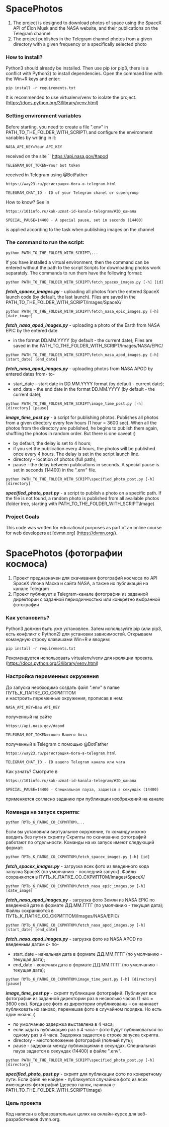 # SpacePhotos

1. The project is designed to download photos of space using the SpaceX API of Elon Musk and the NASA website, 
and their publications on the Telegram channel
2. The project publishes in the Telegram channel photos from a given directory with a given frequency or a 
specifically selected photo


### How to install?

Python3 should already be installed.
Then use pip (or pip3, there is a conflict with Python2) to install dependencies.
Open the command line with the Win+R keys and enter:
```
pip install -r requirements.txt
```
It is recommended to use virtualenv/venv to isolate the project.
(https://docs.python.org/3/library/venv.html)


### Setting environment variables

Before starting, you need to create a file ".env" in PATH_TO_THE_FOLDER_WITH_SCRIPT\ 
and configure the environment variables by writing in it:
```
NASA_API_KEY=Your API_KEY
```
received on the site
``
https://api.nasa.gov/#apod

```
TELEGRAM_BOT_TOKEN=Your bot token
```
received in Telegram using @BotFather
```
https://way23.ru/регистрация-бота-в-telegram.html
```
```
TELEGRAM_CHAT_ID - ID of your Telegram chanel or supergroup
```
How to know? See in 
```
https://101info.ru/kak-uznat-id-kanala-telegram/#ID_канала
```
```
SPECIAL_PAUSE=14400 - A special pause, set in seconds (14400)
```
is applied according to the task when publishing images on the channel


### The command to run the script:
```
python PATH_TO_THE_FOLDER_WITH_SCRIPT\...
```
If you have installed a virtual environment, then the command can be entered without the path to the script
Scripts for downloading photos work separately.
The commands to run them have the following format:
```
python PATH_TO_THE_FOLDER_WITH_SCRIPT\fetch_spacex_images.py [-h] [id]
```
**_fetch_spacex_images.py_** - uploading all photos from the entered SpaceX launch code (by default, the last launch).
Files are saved in the PATH_TO_THE_FOLDER_WITH_SCRIPT/Images/SpaceX/

```
python PATH_TO_THE_FOLDER_WITH_SCRIPT\fetch_nasa_epic_images.py [-h] [date_image]
```
**_fetch_nasa_apod_images.py_** - uploading a photo of the Earth from NASA EPIC by the entered date 
- in the format DD.MM.YYYY (by default - the current date);
Files are saved in the PATH_TO_THE_FOLDER_WITH_SCRIPT/Images/NASA/EPIC/

```
python PATH_TO_THE_FOLDER_WITH_SCRIPT\fetch_nasa_apod_images.py [-h] [start_date] [end_date]
```
**_fetch_nasa_apod_images.py_** - uploading photos from NASA APOD by entered dates from- to-
- start_date - start date in DD.MM.YYYY format (by default - current date);
- end_date - the end date in the format DD.MM.YYYY (by default - the current date);

```
python PATH_TO_THE_FOLDER_WITH_SCRIPT\image_time_post.py [-h] [directory] [pause]
```
**_image_time_post.py_** - a script for publishing photos. Publishes all photos from a given directory every few
hours (1 hour = 3600 sec). 
When all the photos from the directory are published, he begins to publish them again, shuffling the photos 
in random order.
But there is one caveat :)
- by default, the delay is set to 4 hours;
- if you set the publication every 4 hours, the photos will be published once every 4 hours.
The delay is set in the script launch line.
- directory - location of photos (full path);
- pause - the delay between publications in seconds.
A special pause is set in seconds (14400) in the ".env" file.
```
python PATH_TO_THE_FOLDER_WITH_SCRIPT\specified_photo_post.py [-h] [directory]
```
**_specified_photo_post.py_** - a script to publish a photo on a specific path. If the file is not found, a random 
photo is published from all available photos (folder tree, starting with PATH_TO_THE_FOLDER_WITH_SCRIPT\Image\)


### Project Goals
This code was written for educational purposes as part of an online course for web developers at [dvmn.org]
(https://dvmn.org/).



# SpacePhotos (фотографии космоса)

1. Проект предназначен для скачивания фотографий космоса по API SpaceX Илона Маска и сайта NASA, а также их публикаций 
на канале Telegram
2. Проект публикует в Telegram-канале фотографии из заданной директории с заданной периодичностью или конкретно 
выбранной фотографии  


### Как установить?

Python3 должен быть уже установлен. 
Затем используйте pip (или pip3, есть конфликт с Python2) для установки зависимостей.
Открываем командную строку клавишами Win+R и вводим:
```
pip install -r requirements.txt
```
Рекомендуется использовать virtualenv/venv для изоляции проекта.
(https://docs.python.org/3/library/venv.html)


### Настройка переменных окружения

До запуска необходимо создать файл ".env" в папке ПУТЬ_К_ПАПКЕ_СО_СКРИПТОМ\
и настроить переменные окружения, прописав в нем:
```
NASA_API_KEY=Ваш API_KEY
```
полученный на сайте
```
https://api.nasa.gov/#apod
```
```
TELEGRAM_BOT_TOKEN=токен Вашего бота
```
полученный в Telegram с помощью @BotFather 
```
https://way23.ru/регистрация-бота-в-telegram.html
```
```
TELEGRAM_CHAT_ID - ID вашего Telegram канала или чата
```
Как узнать? Смотрите в 
```
https://101info.ru/kak-uznat-id-kanala-telegram/#ID_канала
```
```
SPECIAL_PAUSE=14400 - Специальная пауза, задается в секундах (14400)
```
применяется согласно заданию при публикации изображений на канале


### Команда на запуск скрипта:
```
python ПУТЬ_К_ПАПКЕ_СО_СКРИПТОМ\...
```
Если вы установили виртуальное окружение, то команду можно вводить без пути к скрипту
Скрипты по скачиванию фотографий работают по отдельности.
Команды на их запуск имеют следующий формат:
```
python ПУТЬ_К_ПАПКЕ_СО_СКРИПТОМ\fetch_spacex_images.py [-h] [id] 
```
**_fetch_spacex_images.py_** - загрузка всех фото из введенного кода запуска SpaceX (по умолчанию - последний запуск).
Файлы сохраняются в ПУТЬ_К_ПАПКЕ_СО_СКРИПТОМ/Images/SpaceX/

```
python ПУТЬ_К_ПАПКЕ_СО_СКРИПТОМ\fetch_nasa_epic_images.py [-h] [date_image]
```
**_fetch_nasa_apod_images.py_** - загрузка фото Земли из NASA EPIC по введенной дате в формате ДД.ММ.ГГГГ 
(по умолчанию - текущая дата);
Файлы сохраняются в ПУТЬ_К_ПАПКЕ_СО_СКРИПТОМ/Images/NASA/EPIC/

```
python ПУТЬ_К_ПАПКЕ_СО_СКРИПТОМ\fetch_nasa_apod_images.py [-h] [start_date] [end_date]
```
**_fetch_nasa_apod_images.py_** - загрузка фото из NASA APOD по введенным датам с- по-
- start_date - начальная дата в формате ДД.ММ.ГГГГ (по умолчанию - текущая дата);
- end_date - конечная дата в формате ДД.ММ.ГГГГ (по умолчанию - текущая дата);

```
python ПУТЬ_К_ПАПКЕ_СО_СКРИПТОМ\image_time_post.py [-h] [directory] [pause]
```
**_image_time_post.py_** - скрипт публикации фотографий. Публикует все фотографии из заданной директории раз в несколько 
часов (1 час = 3600 сек).
Когда все фото из директории опубликованы – он начинает публиковать их заново, перемешав фото в случайном порядке.
Но есть один нюанс :)
- по умолчанию задержка выставлена в 4 часа;
- если задать публикацию раз в 4 часа – фото будут публиковаться по одному раз в 4 часа.
Задержка задается в строке запуска скрипта.
- directory - местоположение фотографий (полный путь);
- pause - задержка между публикациями в секундах.
Специальная пауза задается в секундах (14400) в файлe ".env".

```
python PATH_TO_THE_FOLDER_WITH_SCRIPT\specified_photo_post.py [-h] [directory]
```
**_specified_photo_post.py_** - скрипт для публикации фото по конкретному пути. Если файл не найден - публикуется 
случайное фото из всех имеющихся фотографий (дерево папок, начиная с PATH_TO_THE_FOLDER_WITH_SCRIPT\Image\)


### Цель проекта
Код написан в образовательных целях на онлайн-курсе для веб-разработчиков dvmn.org.

